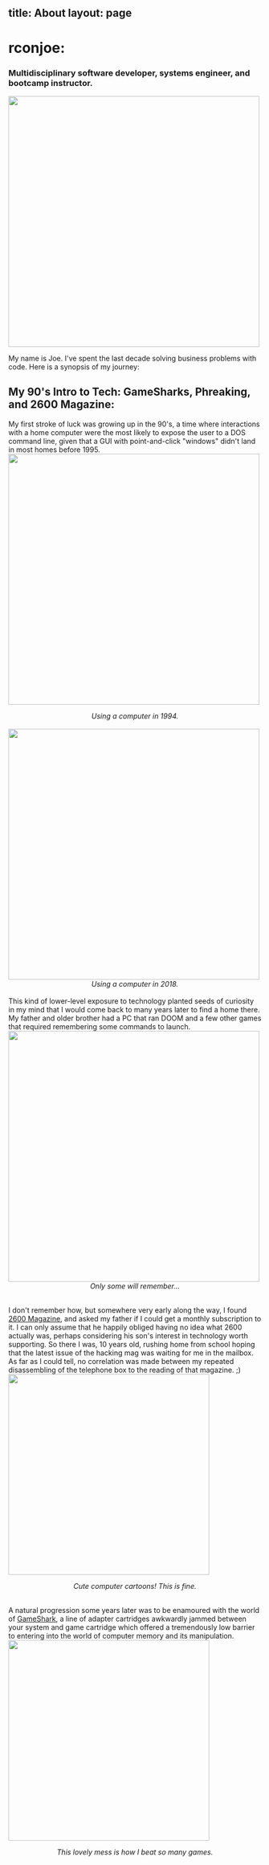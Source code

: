 title: About 
layout: page 
---

# rconjoe:
### Multidisciplinary software developer, systems engineer, and bootcamp instructor.

<img src="/about/images/stageadmin.png" height="500" width="500">

My name is Joe. I've spent the last decade solving business problems with code. Here is a synopsis of my journey:

## My 90's Intro to Tech: GameSharks, Phreaking, and 2600 Magazine:

My first stroke of luck was growing up in the 90's, a time where interactions with a home computer were the most likely to expose the user to a DOS command line, given that a GUI with point-and-click "windows" didn't land in most homes before 1995.
<img src="/about/images/dos.png" height="500" width="500"> 
<center><i>Using a computer in 1994.</i></center>
<br />
<img src="/about/images/ew.png" height="500" width="500">
<center><i>Using a computer in 2018.</i></center>
<br />
This kind of lower-level exposure to technology planted seeds of curiosity in my mind that I would come back to many years later to find a home there. My father and older brother had a PC that ran DOOM and a few other games that required remembering some commands to launch. 
<img src="/about/images/doomdos.png" height="500" width="500">
<center><i>Only some will remember...</i></center>
<br />

I don't remember how, but somewhere very early along the way, I found <a href="https://www.2600.com">2600 Magazine</a>, and asked my father if I could get a monthly subscription to it. I can only assume that he happily obliged having no idea what 2600 actually was, perhaps considering his son's interest in technology worth supporting. So there I was, 10 years old, rushing home from school hoping that the latest issue of the hacking mag was waiting for me in the mailbox. As far as I could tell, no correlation was made between my repeated disassembling of the telephone box to the reading of that magazine. ;)
<img src="/about/images/2600.jpg" height="400" width="400">
<center><i>Cute computer cartoons! This is fine.</i></center>
<br />

A natural progression some years later was to be enamoured with the world of <a href="https://en.m.wikipedia.org/wiki/GameShark">GameShark</a>, a line of adapter cartridges awkwardly jammed between your system and game cartridge which offered a tremendously low barrier to entering into the world of computer memory and its manipulation.
<img src="/about/images/gameshark.jpg" height="400" width="400">
<center><i>This lovely mess is how I beat so many games.</i></center>
<br />
